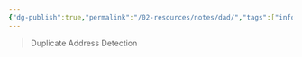 ```yaml
---
{"dg-publish":true,"permalink":"/02-resources/notes/dad/","tags":["informatik/netzwerk/ip/ipv6","informatik/netzwerk/protokoll"],"noteIcon":"","updated":"2025-10-29T12:59:04.714+01:00"}
---
```


>Duplicate Address Detection